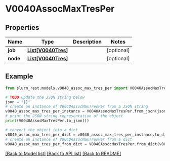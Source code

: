 # V0040AssocMaxTresPer


## Properties

Name | Type | Description | Notes
------------ | ------------- | ------------- | -------------
**job** | [**List[V0040Tres]**](V0040Tres.md) |  | [optional] 
**node** | [**List[V0040Tres]**](V0040Tres.md) |  | [optional] 

## Example

```python
from slurm_rest.models.v0040_assoc_max_tres_per import V0040AssocMaxTresPer

# TODO update the JSON string below
json = "{}"
# create an instance of V0040AssocMaxTresPer from a JSON string
v0040_assoc_max_tres_per_instance = V0040AssocMaxTresPer.from_json(json)
# print the JSON string representation of the object
print(V0040AssocMaxTresPer.to_json())

# convert the object into a dict
v0040_assoc_max_tres_per_dict = v0040_assoc_max_tres_per_instance.to_dict()
# create an instance of V0040AssocMaxTresPer from a dict
v0040_assoc_max_tres_per_from_dict = V0040AssocMaxTresPer.from_dict(v0040_assoc_max_tres_per_dict)
```
[[Back to Model list]](../README.md#documentation-for-models) [[Back to API list]](../README.md#documentation-for-api-endpoints) [[Back to README]](../README.md)


